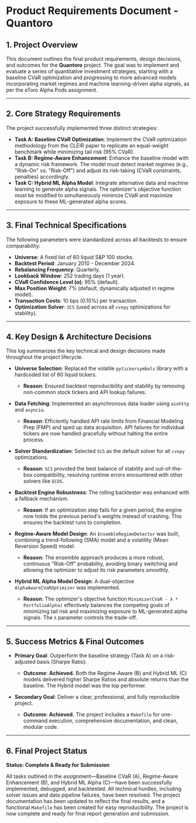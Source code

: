 # Product Requirements Document - Quantoro

## 1. Project Overview
This document outlines the final product requirements, design decisions, and outcomes for the **Quantoro** project. The goal was to implement and evaluate a series of quantitative investment strategies, starting with a baseline CVaR optimization and progressing to more advanced models incorporating market regimes and machine learning-driven alpha signals, as per the eToro Alpha Pods assignment.

---

## 2. Core Strategy Requirements

The project successfully implemented three distinct strategies:

- **Task A: Baseline CVaR Optimization**: Implement the CVaR optimization methodology from the CLEIR paper to replicate an equal-weight benchmark while minimizing tail risk (95% CVaR).
- **Task B: Regime-Aware Enhancement**: Enhance the baseline model with a dynamic risk framework. The model must detect market regimes (e.g., "Risk-On" vs. "Risk-Off") and adjust its risk-taking (CVaR constraints, penalties) accordingly.
- **Task C: Hybrid ML Alpha Model**: Integrate alternative data and machine learning to generate alpha signals. The optimizer's objective function must be modified to simultaneously minimize CVaR and maximize exposure to these ML-generated alpha scores.

---

## 3. Final Technical Specifications

The following parameters were standardized across all backtests to ensure comparability:

- **Universe**: A fixed list of 60 liquid S&P 100 stocks.
- **Backtest Period**: January 2010 - December 2024.
- **Rebalancing Frequency**: Quarterly.
- **Lookback Window**: 252 trading days (1 year).
- **CVaR Confidence Level (α)**: 95% (default).
- **Max Position Weight**: 7% (default, dynamically adjusted in regime model).
- **Transaction Costs**: 10 bps (0.10%) per transaction.
- **Optimization Solver**: `SCS` (used across all `cvxpy` optimizations for stability).

---

## 4. Key Design & Architecture Decisions

This log summarizes the key technical and design decisions made throughout the project lifecycle.

- **Universe Selection**: Replaced the volatile `pytickersymbols` library with a hardcoded list of 60 liquid tickers.
  - **Reason**: Ensured backtest reproducibility and stability by removing non-common stock tickers and API lookup failures.

- **Data Fetching**: Implemented an asynchronous data loader using `aiohttp` and `asyncio`.
  - **Reason**: Efficiently handled API rate limits from Financial Modeling Prep (FMP) and sped up data acquisition. API failures for individual tickers are now handled gracefully without halting the entire process.

- **Solver Standardization**: Selected `SCS` as the default solver for all `cvxpy` optimizations.
  - **Reason**: `SCS` provided the best balance of stability and out-of-the-box compatibility, resolving runtime errors encountered with other solvers like `ECOS`.

- **Backtest Engine Robustness**: The rolling backtester was enhanced with a fallback mechanism.
  - **Reason**: If an optimization step fails for a given period, the engine now holds the previous period's weights instead of crashing. This ensures the backtest runs to completion.

- **Regime-Aware Model Design**: An `EnsembleRegimeDetector` was built, combining a trend-following (SMA) model and a volatility (Mean Reversion Speed) model.
  - **Reason**: The ensemble approach produces a more robust, continuous "Risk-Off" probability, avoiding binary switching and allowing the optimizer to adjust its risk parameters smoothly.

- **Hybrid ML Alpha Model Design**: A dual-objective `AlphaAwareCVaROptimizer` was implemented.
  - **Reason**: The optimizer's objective function `Minimize(CVaR - λ * PortfolioAlpha)` effectively balances the competing goals of minimizing tail risk and maximizing exposure to ML-generated alpha signals. The `λ` parameter controls the trade-off.

---

## 5. Success Metrics & Final Outcomes

- **Primary Goal**: Outperform the baseline strategy (Task A) on a risk-adjusted basis (Sharpe Ratio).
  - **Outcome**: **Achieved.** Both the Regime-Aware (B) and Hybrid ML (C) models delivered higher Sharpe Ratios and absolute returns than the baseline. The Hybrid model was the top performer.

- **Secondary Goal**: Deliver a clear, professional, and fully reproducible project.
  - **Outcome**: **Achieved.** The project includes a `Makefile` for one-command execution, comprehensive documentation, and clean, modular code.

---

## 6. Final Project Status

**Status: Complete & Ready for Submission**

All tasks outlined in the assignment—Baseline CVaR (A), Regime-Aware Enhancement (B), and Hybrid ML Alpha (C)—have been successfully implemented, debugged, and backtested. All technical hurdles, including solver issues and data pipeline failures, have been resolved. The project documentation has been updated to reflect the final results, and a functional `Makefile` has been created for easy reproducibility. The project is now complete and ready for final report generation and submission.
